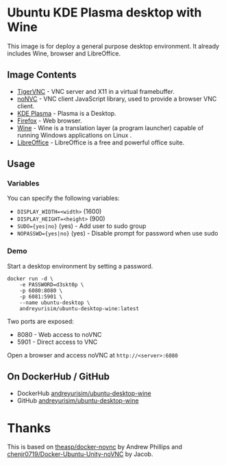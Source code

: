 # Ubuntu KDE Plasma desktop with Wine
This image is for deploy a general purpose desktop environment. It already includes Wine, browser and LibreOffice.

## Image Contents
- [TigerVNC](https://tigervnc.org/) - VNC server and X11 in a virtual framebuffer.
- [noNVC](https://novnc.com/) - VNC client JavaScript library, used to provide a browser VNC client.
- [KDE Plasma](https://kde.org/plasma-desktop/) - Plasma is a Desktop.
- [Firefox](https://www.mozilla.org/pt-BR/firefox) - Web browser.
- [Wine](https://www.winehq.org/) - Wine is a translation layer (a program launcher) capable of running Windows applications on Linux .
- [LibreOffice](https://www.libreoffice.org/) - LibreOffice is a free and powerful office suite.

## Usage

### Variables
You can specify the following variables:
- `DISPLAY_WIDTH=<width>` (1600)
- `DISPLAY_HEIGHT=<height>` (900)
- `SUDO={yes|no}` (yes) - Add user to sudo group
- `NOPASSWD={yes|no}` (yes) - Disable prompt for password when use sudo

### Demo
Start a desktop environment by setting a password.

```shell
docker run -d \
    -e PASSWORD=d3skt0p \
    -p 6080:8080 \
    -p 6081:5901 \
    --name ubuntu-desktop \
    andreyurisim/ubuntu-desktop-wine:latest
```

Two ports are exposed:
- 8080 - Web access to noVNC
- 5901 - Direct access to VNC

Open a browser and access noVNC at `http://<server>:6080`

## On DockerHub / GitHub
* DockerHub [andreyurisim/ubuntu-desktop-wine](https://hub.docker.com/repository/docker/andreyurisim/ubuntu-desktop-wine)
* GitHub [andreyurisim/ubuntu-desktop-wine](https://github.com/andreyurisim/ubuntu-desktop-wine)

# Thanks
This is based on [theasp/docker-novnc](https://github.com/theasp/docker-novnc) by Andrew Phillips and [chenjr0719/Docker-Ubuntu-Unity-noVNC](https://github.com/chenjr0719/Docker-Ubuntu-Unity-noVNC) by Jacob.